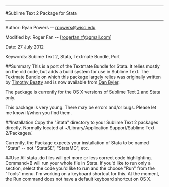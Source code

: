 ***
#Sublime Text 2 Package for Stata
***

Author: Ryan Powers -- [rpowers@wisc.edu](mailto:rpowers@wisc.edu)

Modified by: Roger Fan -- [rogerfan.rf@gmail.com]

Date: 27 July 2012

Keywords: Subime Text 2, Stata, Textmate Bundle, Port

##Summary
This is a port of the Textmate Bundle for Stata. It relies mostly on the old code, but adds a build system for use in Sublime Text. The Textmate Bundle on which this package largely relies was originally written by [Timothy Beatty](http://www.tc.umn.edu/~tbeatty/) and is now available from [Dan Byler](http://bylr.net/3/2010/10/stata-bundle-for-textmate/). 

The package is currently for the OS X versions of Sublime Text 2 and Stata only. 

This package is very young. There may be errors and/or bugs. Please let me know if/when you find them. 

##Installation
Copy the "Stata" directory to your Sublime Text 2 packages directly. Normally located at ~/Library/Application Support/Sublime Text 2/Packages/.

Currently, the Package expects your installation of Stata to be named "Stata" -- not "StataSE", "StataMC", etc.

##Use
All stata .do files will get more or less correct code highlighting. Command+B will run your whole file in Stata. If you'd like to run only a section, select the code you'd like to run and the choose "Run" from the "Tools" menu. I'm working on a keyboard shortcut for this. At the moment, the Run command does not have a default keyboard shortcut on OS X.  

